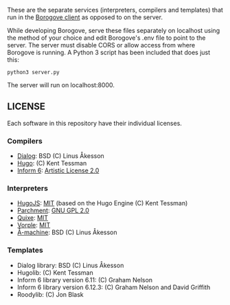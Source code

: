 These are the separate services (interpreters, compilers and templates) that run in the [Borogove client](https://github.com/vorple/borogove-ide) as opposed to on the server.

While developing Borogove, serve these files separately on localhost using the method of your choice and edit Borogove's .env file to point to the server. The server must disable CORS or allow access from where Borogove is running. A Python 3 script has been included that does just this:

```
python3 server.py
```

The server will run on localhost:8000.


## LICENSE

Each software in this repository have their individual licenses.

### Compilers

* [Dialog](https://linusakesson.net/dialog/): BSD (C) Linus Åkesson
* [Hugo](https://bitbucket.org/0branch/hugo-unix/src/default/): (C) Kent Tessman
* [Inform 6](https://github.com/DavidKinder/Inform6): [Artistic License 2.0](https://raw.githubusercontent.com/DavidKinder/Inform6/master/licence.txt)

### Interpreters

* [HugoJS](https://github.com/juhana/hugojs): [MIT](https://github.com/juhana/hugojs/blob/master/LICENSE) (based on the Hugo Engine (C) Kent Tessman)
* [Parchment](https://github.com/curiousdannii/parchment): [GNU GPL 2.0](https://github.com/curiousdannii/parchment/blob/master/LICENCE)
* [Quixe](https://eblong.com/zarf/glulx/quixe/): [MIT](https://raw.githubusercontent.com/erkyrath/quixe/master/LICENSE)
* [Vorple](https://github.com/vorple/vorple): [MIT](https://raw.githubusercontent.com/vorple/vorple/master/LICENSE)
* [Å-machine](https://linusakesson.net/dialog/aamachine/index.php): BSD (C) Linus Åkesson

### Templates

* Dialog library: BSD (C) Linus Åkesson
* Hugolib: (C) Kent Tessman
* Inform 6 library version 6.11: (C) Graham Nelson
* Inform 6 library version 6.12.3: (C) Graham Nelson and David Griffith
* Roodylib: (C) Jon Blask
